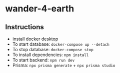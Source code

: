 # wander-4-earth

## Instructions
- install docker desktop
- To start database: `docker-compose up --detach`
- To stop database: `docker-compose stop`
- To install dependencies: `npm install`
- To start backend: `npm run dev`
- Prisma: `npx prisma generate` + `npx prisma studio`
